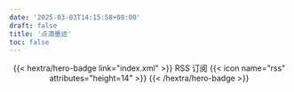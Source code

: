 ```yaml
---
date: '2025-03-03T14:15:58+08:00'
draft: false
title: '点滴墨迹'
toc: false
---
```



<div style="text-align: center; margin-top: 1em;">
{{< hextra/hero-badge link="index.xml" >}}
  <span>RSS 订阅</span>
  {{< icon name="rss" attributes="height=14" >}}
{{< /hextra/hero-badge >}}
</div>

